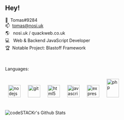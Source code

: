## Hey!
💬 ‏‏‎ ‎Tomas#9284<br>
📫 ‏‏‎ ‎tomas@nosi.uk<br>
🌎 ‏‏‎ ‎ nosi.uk / quackweb.co.uk<br>
💻 ‏‏‎ ‎ Web & Backend JavaScript Developer<br>
🏆 ‏‏‎ ‎Notable Project: Blastoff Framework<br>
<html>
<br>
  <p> Languages: </p>
<p>
<img style="padding: 10px" src="https://devicons.github.io/devicon/devicon.git/icons/nodejs/nodejs-original-wordmark.svg" alt="nodejs" width="40" height="40"/>
<img style="padding: 10px" src="https://www.vectorlogo.zone/logos/git-scm/git-scm-icon.svg" alt="git" width="40" height="40"/> 
 <img style="padding: 10px" src="https://devicons.github.io/devicon/devicon.git/icons/html5/html5-original-wordmark.svg" alt="html5" width="40" height="40"/>
<img style="padding: 10px" src="https://devicons.github.io/devicon/devicon.git/icons/javascript/javascript-original.svg" alt="javascript" width="40" height="40"/>
<img style="padding: 10px" src="https://devicons.github.io/devicon/devicon.git/icons/express/express-original-wordmark.svg" alt="express" width="40" height="40"/> 
<img style="padding: 10px" src="https://cdn.iconscout.com/icon/free/png-512/php-28-226043.png" alt="php" width="40" height="60"/>  
</p>
<br>
  <img align="left" alt="codeSTACKr's Github Stats" src="https://github-readme-stats.alee14.vercel.app/api?username=creatort&show_icons=true&hide_border=true" />

</html>
